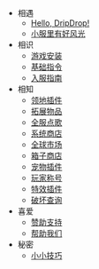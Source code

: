* 相遇
    * [Hello, DripDrop!](about.md)
    * [小服里有好风光](promote.md)
* 相识
    * [游戏安装](installgame.md)
    * [基础指令](command.md)
    * [入服指南](joinproblem.md)
* 相知
    * [领地插件](residence.md)
    * [拓展物品](itemsadder.md)
    * [全服点歌](allmusic.md)
    * [系统商店](systemshop.md)
    * [全球市场](globalmarket.md)
    * [箱子商店](quickshop.md)
    * [宠物插件](companions.md)
    * [玩家称号](tags.md)
    * [特效插件](procosmetics.md)
    * [破坏查询](coreprotect.md)
* 喜爱
    * [赞助支持](donate.md)
    * [帮助我们](helpus.md)
* 秘密
    * [小小技巧](tips.md)
